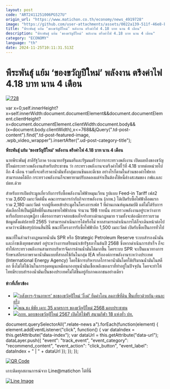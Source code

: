 ```yaml
---
layout: post
code: "ART2411251006PG527U"
origin_url: "https://www.matichon.co.th/economy/news_4919728"
image: "https://github.com/user-attachments/assets/0022a139-511f-46e8-b248-c395f3f885e2"
title: "พีระพันธุ์ แย้ม ‘ของขวัญปีใหม่’ พลังงาน ตรึงค่าไฟ 4.18 บาท นาน 4 เดือน"
description: "พีระพันธุ์ แย้ม 'ของขวัญปีใหม่' พลังงาน ตรึงค่าไฟ 4.18 บาท นาน 4 เดือน"
category: "ECONOMY"
language: "th"
date: 2024-11-25T10:11:31.513Z
---
```


# พีระพันธุ์ แย้ม ‘ของขวัญปีใหม่’ พลังงาน ตรึงค่าไฟ 4.18 บาท นาน 4 เดือน

[![](https://www.matichon.co.th/wp-content/uploads/2024/11/728-328.jpg "728")](https://www.matichon.co.th/wp-content/uploads/2024/11/728-328.jpg)

var x=0;self.innerHeight?x=self.innerWidth:document.documentElement&&document.documentElement.clientHeight?x=document.documentElement.clientWidth:document.body&&(x=document.body.clientWidth),x<=768&&jQuery(".td-post-content").find(".td-post-featured-image, .wpb\_video\_wrapper").insertAfter(".ud-post-category-title");

**พีระพันธุ์ แย้ม ‘ของขวัญปีใหม่’ พลังงาน ตรึงค่าไฟ 4.18 บาท นาน 4 เดือน**

นายพีระพันธุ์ สาลีรัฐวิภาค รองนายกรัฐมนตรีและรัฐมนตรีว่าการกระทรวงพลังงาน เปิดเผยถึงของขวัญปีใหม่กระทรวงพลังงานสำหรับประชาชน ว่า กระทรวงพลังงานจะตรึงค่าไฟไว้ที่ 4.18 บาทต่อหน่วยไปอีก 4 เดือน รวมทั้งจะตรึงราคาน้ำมันทั้งกลุ่มเบนซินและดีเซล อย่างไรก็ตามในส่วนของค่าไฟหากสามารถลดได้อีก กระทรวงพลังงานก็จะพยายามปรับลดลงแต่จำเป็นต้องใช้หนี้ค้างสะสมของ กฟผ.และปตท.ด้วย

สำหรับการเปิดประมูลเกี่ยวกับการรับซื้อพลังงานไฟฟ้าหมุนเวียน รูปแบบ Feed-in Tariff เฟส2 รวม 3,600 เมกะวัตต์นั้น คณะกรรมการกำกับกิจการพลังงาน (กกพ.) ได้เปิดรับซื้อไฟฟ้าล็อตแรก รวม 2,180 เมกะวัตต์ จากผู้ที่เคยเข้าประมูลในโครงการเฟส 1 ที่ผ่านเกณฑ์คุณสมบัติ แต่ไม่ได้รับการคัดเลือกให้เป็นผู้มีสิทธิ์ยื่นเสนอขายไฟฟ้าก่อน จำนวน 198 รายนั้น กระทรวงพลังงานอยู่ระหว่างการหารือกับทางกฤษฎีกา เพื่อรอการตรวจสอบข้อเท็จจริงทางด้านกฎหมาย รวมทั้งจะต้องมีการรวบรวมข้อมูลตั้งแต่ปลายปี 2565 ว่าสามารถดำเนินการได้หรือไม่ หากสามารถดำเนินการได้ก็จะเดินหน้าต่อไป คาดว่าจะมีข้อสรุปก่อนสิ้นปีนี้ ขณะที่โครงการรับซื้อไฟฟ้าอีก 1,500 เมกะวัตต์ เปิดรับซื้อเป็นการทั่วไป

ขณะที่ในส่วนร่างกฎหมายน้ำมัน SPR หรือ Strategic Petroleum Reserve ระบบสำรองน้ำมันและก๊าซเชิงยุทธศาสตร์ อยู่ระหว่างการเตรียมนำเข้ารัฐสภาในต้นปี 2568 ซึ่งหากดำเนินการสำเร็จ ก็จะทำให้กระทรวงพลังงานสามารถบริหารจัดการด้านน้ำมันได้มากขึ้น โดยระบบ SPR จะเป็นแนวทางการรักษาเสถียรภาพราคาน้ำมันแบบที่สากลใช้กันในกลุ่ม IEA หรือองค์การพลังงานระหว่างประเทศ (International Energy Agency) โดยใช้การบริหารกลไกราคาน้ำมันโดยใช้ปริมาณน้ำมันในสต็อก ซึ่งไม่ได้ใช้เงินในการอุดหนุนเหมือนกองทุนน้ำมันเชื้อเพลิงของเราที่ทำอยู่ในปัจจุบัน โดยจะทำให้ไทยมีระบบสำรองน้ำมันเป็นของประเทศไม่ได้ขึ้นอยู่กับภาคเอกชนอย่างเดียว

#### ข่าวที่เกี่ยวข้อง

*   [![](https://www.matichon.co.th/wp-content/uploads/2024/11/ing728-3.jpg)‘อสังหาฯ-ร้านอาหาร’ ขอของขวัญปีใหม่ ‘อิ๊งค์’ ยืดค่าโอน ลดภาษีที่ดิน ฟื้นเที่ยวด้วยกัน-คนละครึ่ง](https://www.matichon.co.th/economy/news_4905970)
*   [![](https://www.matichon.co.th/wp-content/uploads/2024/11/728-81.jpg)พณ.ชง พิชัย เคาะ 35 มาตรการ ของขวัญปีใหม่ 2568 มอบประชาชน](https://www.matichon.co.th/economy/news_4886898)
*   [![](https://www.matichon.co.th/wp-content/uploads/2023/12/p1_img_1.jpg)กกท. มอบของขวัญปีใหม่ 2567 เปิดให้ใช้ฟรี สนามกีฬา 18 แห่งทั่ว ปท.](https://www.matichon.co.th/sport/news_4352657)

document.querySelectorAll(".relate-news a").forEach(function(element) { element.addEventListener("click", function() { var dataIndex = this.getAttribute("data-index"); var dataUrl = this.getAttribute("data-url"); dataLayer.push({ "event": "track\_event", "event\_category": "recommend\_content", "event\_action": "click\_button", "event\_label": dataIndex + " | " + dataUrl }); }); });

[![QR Code](https://www.matichon.co.th/wp-content/uploads/2023/07/wob1371z.jpg)](https://lin.ee/ht0nDxX)

เกาะติดทุกสถานการณ์จาก Line@matichon ได้ที่นี่

[![Line Image](https://www.matichon.co.th/wp-content/uploads/2023/07/th.png)](https://lin.ee/ht0nDxX)